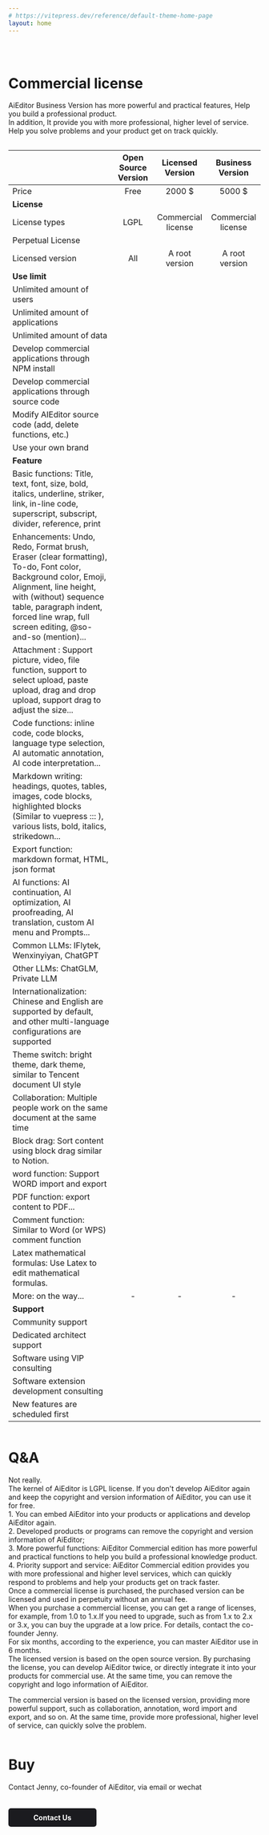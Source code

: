 ```yaml
---
# https://vitepress.dev/reference/default-theme-home-page
layout: home
---
```







<div class="feature" style="margin-top: 80px">

# Commercial license
AiEditor Business Version has more powerful and practical features,
Help you build a professional product.<br />
In addition, It provide you with more professional, higher level of service.<br />
Help you solve problems and your product get on track quickly.
</div>


<div style="display: flex;justify-content: center">
<div class="versions">



|                                                                                                                                                                                                                                                        |    Open Source Version    |  Licensed Version  |  Business Version  |
|--------------------------------------------------------------------------------------------------------------------------------------------------------------------------------------------------------------------------------------------------------|:---------:|:------------------:|:------------------:|
| Price                                                                                                                                                                                                                                                  |    Free     |        2000 $      |       5000 $       |
| **License**                                                                                                                                                                                                                                            |
| License types                                                                                                                                                                                                                                          |   LGPL    | Commercial license | Commercial license |
| Perpetual License                                                                                                                                                                                                                                      | <Check /> |     <Check />      |     <Check />      |
| Licensed version                                                                                                                                                                                                                                       |    All     |   A root version   |   A root version   |
| **Use limit**                                                                                                                                                                                                                                          |
| Unlimited amount of users                                                                                                                                                                                                                              |     <Check />     |     <Check />      |     <Check />      |
| Unlimited amount of applications                                                                                                                                                                                                                       |     <Check />     |     <Check />      |     <Check />      |
| Unlimited amount of data                                                                                                                                                                                                                               |     <Check />     |     <Check />      |     <Check />      |
| Develop commercial applications through NPM install                                                                                                                                                                                                    | <Check /> |     <Check />      |     <Check />      |
| Develop commercial applications through source code                                                                                                                                                                                                    | <Close /> |     <Check />      |     <Check />      |
| Modify AIEditor source code (add, delete functions, etc.)                                                                                                                                                                                              | <Close /> |     <Check />      |     <Check />      |
| Use your own brand                                                                                                                                                                                                                                     | <Close /> |     <Check />      |     <Check />      |
| **Feature**                                                                                                                                                                                                                                            |
| Basic functions: Title, text, font, size, bold, italics, underline, striker, link, in-line code, superscript, subscript, divider, reference, print                                                                                                     | <Check /> |     <Check />      |     <Check />      |
| Enhancements: Undo, Redo, Format brush, Eraser (clear formatting), To-do, Font color, Background color, Emoji, Alignment, line height, with (without) sequence table, paragraph indent, forced line wrap, full screen editing, @so-and-so (mention)... | <Check /> |     <Check />      |     <Check />      |
| Attachment : Support picture, video, file function, support to select upload, paste upload, drag and drop upload, support drag to adjust the size...                                                                                                   | <Check /> |     <Check />      |     <Check />      |
| Code functions: inline code, code blocks, language type selection, AI automatic annotation, AI code interpretation...                                                                                                                                  | <Check /> |     <Check />      |     <Check />      |
| Markdown writing: headings, quotes, tables, images, code blocks, highlighted blocks (Similar to vuepress ::: ), various lists, bold, italics, strikedown...                                                                                            | <Check /> |     <Check />      |     <Check />      |
| 	Export function: markdown format, HTML, json format                                                                                                                                                                                                   | <Check /> |     <Check />      |     <Check />      |
| AI functions: AI continuation, AI optimization, AI proofreading, AI translation, custom AI menu and Prompts...                                                                                                                                         | <Check /> |     <Check />      |     <Check />      |
| Common LLMs: IFlytek, Wenxinyiyan, ChatGPT                                                                                                                                                                                                             | <Check /> |     <Check />      |     <Check />      |
| Other LLMs: ChatGLM, Private LLM                                                                                                                                                                                                                       | <Close />  |     <Close />      |     <Check />      |
| Internationalization: Chinese and English are supported by default, and other multi-language configurations are supported                                                                                                                              | <Check /> |     <Check />      |     <Check />      |
| Theme switch: bright theme, dark theme, similar to Tencent document UI style                                                                                                                                                                           | <Check /> |     <Check />      |     <Check />      |
| Collaboration: Multiple people work on the same document at the same time                                                                                                                                                                              | <Close />  |     <Close />      |     <Check />      |
| Block drag: Sort content using block drag similar to Notion.                                                                                                                                                                                           | <Close /> |     <Close />      |     <Check />      |
| word function: Support WORD import and export                                                                                                                                                                                                          |<Close />  |     <Close />      |     <Check />      |
| PDF function:  export content to PDF...                                                                                                                                                                                                                | <Close />  |     <Close />      |     <Check />      |
| Comment function: Similar to Word (or WPS) comment function                                                                                                                                                                                            |<Close />  |     <Close />      |     <Check />      |
| Latex mathematical formulas: Use Latex to edit mathematical formulas.                                                                                                                                                                                  |<Close />  |     <Close />      |     <Check />      |
| More: on the way...                                                                                                                                                                                                                                    | - |         -          |         -          |
| **Support**                                                                                                                                                                                                                                            |
| Community support                                                                                                                                                                                                                                      |    <Check />   |     <Check />      |     <Check />      |
| Dedicated architect support                                                                                                                                                                                                                            |    <Close />    |     <Check />      |     <Check />      |
| Software using VIP consulting                                                                                                                                                                                                                          |    <Close />     |     <Check />      |     <Check />      |
| Software extension development consulting                                                                                                                                                                                                              |    <Close />     |     <Check />      |     <Check />      |
| New features are scheduled first                                                                                                                                                                                                                       |    <Close />     |     <Check />      |     <Check />      |


</div>
</div>




<div class="feature">

# Q&A

</div>


<div style="display: flex;justify-content: center">
<div class="versions-qa">

<div class="versions-qa-list">
<Question title="Do I have to buy a commercial license for commercial use?">
Not really.<br/>
The kernel of AiEditor is LGPL license. If you don't develop AiEditor again and keep the copyright and version information of AiEditor, you can use it for free.
</Question>
</div>

<div class="versions-qa-list">
<Question title="The benefits of buying commercial license?" >
1. You can embed AiEditor into your products or applications and develop AiEditor again.<br/>
2. Developed products or programs can remove the copyright and version information of AiEditor;<br/>
3. More powerful functions: AiEditor Commercial edition has more powerful and practical functions to help you build a professional knowledge product.<br/>
4. Priority support and service: AiEditor Commercial edition provides you with more professional and higher level services, which can quickly respond to problems and help your products get on track faster.
</Question>

</div>

</div>

</div>

<div style="display: flex;justify-content: center">
<div class="versions-qa">

<div class="versions-qa-list">
<Question title="What is 'perpetual authorization'?">
Once a commercial license is purchased, the purchased version can be licensed and used in perpetuity without an annual fee.

</Question>
</div>

<div class="versions-qa-list">
<Question title="What is a 'root version'?">
When you purchase a commercial license, you can get a range of licenses, for example, from 1.0 to 1.x.If you need to upgrade, such as from 1.x to 2.x or 3.x, you can buy the upgrade at a low price. For details, contact the co-founder Jenny.
</Question>
</div>

</div>

</div>

<div style="display: flex;justify-content: center">
<div class="versions-qa">

<div class="versions-qa-list">
<Question title="How long is technical support valid?" >
For six months, according to the experience, you can master AiEditor use in 6 months.
</Question>
</div>
<div class="versions-qa-list">
<Question title="The difference between licensed and commercial versions?" >
The licensed version is based on the open source version. By purchasing the license, you can develop AiEditor twice, or directly integrate it into your products for commercial use. At the same time, you can remove the copyright and logo information of AiEditor.<br/>

The commercial version is based on the licensed version, providing more powerful support, such as collaboration, annotation, word import and export, and so on. At the same time, provide more professional, higher level of service, can quickly solve the problem.
</Question>
</div>


</div>

</div>


<div class="feature">

# Buy

Contact Jenny, co-founder of AiEditor, via email or wechat


<p><a  href="/contact-us.html" style="background: #1b1b1f;color: #fff;padding: 10px 50px;border-radius: 5px;font-weight: bold;font-size: 14px;margin: 20px 0 40px 0;text-decoration:none;display:inline-block;">
Contact Us
</a></p>
</div>



